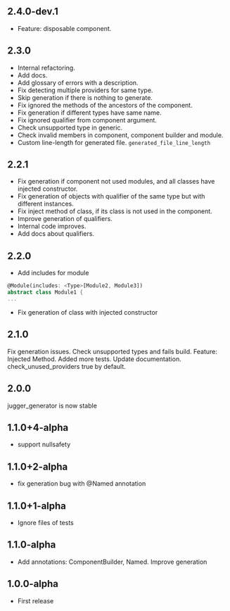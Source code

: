 ## 2.4.0-dev.1

* Feature: disposable component. 

## 2.3.0

* Internal refactoring.
* Add docs.
* Add glossary of errors with a description.
* Fix detecting multiple providers for same type.
* Skip generation if there is nothing to generate.
* Fix ignored the methods of the ancestors of the component.
* Fix generation if different types have same name.
* Fix ignored qualifier from component argument.
* Check unsupported type in generic.
* Check invalid members in component, component builder and module.
* Custom line-length for generated file. `generated_file_line_length`

## 2.2.1

* Fix generation if component not used modules, and all classes have injected constructor.
* Fix generation of objects with qualifier of the same type but with different instances.
* Fix inject method of class, if its class is not used in the component.
* Improve generation of qualifiers.
* Internal code improves.
* Add docs about qualifiers.

## 2.2.0

* Add includes for module
```dart
@Module(includes: <Type>[Module2, Module3])
abstract class Module1 {
...
```
* Fix generation of class with injected constructor

## 2.1.0

Fix generation issues.
Check unsupported types and fails build.
Feature: Injected Method.
Added more tests.
Update documentation.
check_unused_providers true by default.

## 2.0.0

jugger_generator is now stable

## 1.1.0+4-alpha

* support nullsafety

## 1.1.0+2-alpha

* fix generation bug with @Named annotation

## 1.1.0+1-alpha

* Ignore files of tests

## 1.1.0-alpha

* Add annotations: ComponentBuilder, Named. Improve generation

## 1.0.0-alpha

* First release
